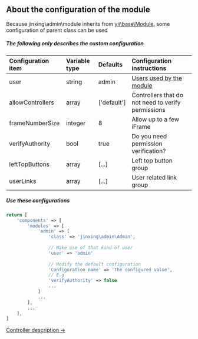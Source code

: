About the configuration of the module
-------------------------------------

Because jinxing\admin\module inherits from [yii\base\Module](http://www.yiichina.com/doc/api/2.0/yii-base-module), some configuration of parent class can be used

##### The following only describes the custom configuration

Configuration item |Variable type | Defaults     | Configuration instructions
:------------------|:-------------| :------------| :--------------------------
user               | string       | admin        | [Users used by the module](http://www.yiichina.com/doc/api/2.0/yii-web-user) 
allowControllers   | array        | ['default']  | Controllers that do not need to verify permissions
frameNumberSize    | integer      | 8            | Allow up to a few iFrame
verifyAuthority    | bool         | true         | Do you need permission verification?
leftTopButtons     | array        | [...]        | Left top button group
userLinks          | array        | [...]        | User related link group

##### Use these configurations

```php
return [
    'components' => [
        'modules' => [
            'admin' => [
                'class' => 'jinxing\admin\Admin',
                
                // Make use of that kind of user
                'user' => 'admin'
                
                // Modify the default configuration
                'Configuration name' => 'The configured value',
                // E.g
                'verifyAuthority' => false
                ...
            ]
            ...
        ],
        ...
    ],
]
```

[Controller description →](./controller.md)